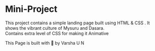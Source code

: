 # Mini-Project
This project contains a simple landing page built using HTML &amp; CSS . It shows the vibrant culture of Mysuru and Dasara. <br> Contains extra level of CSS for making it Animative 



This Page is built with 💖 by Varsha U N
